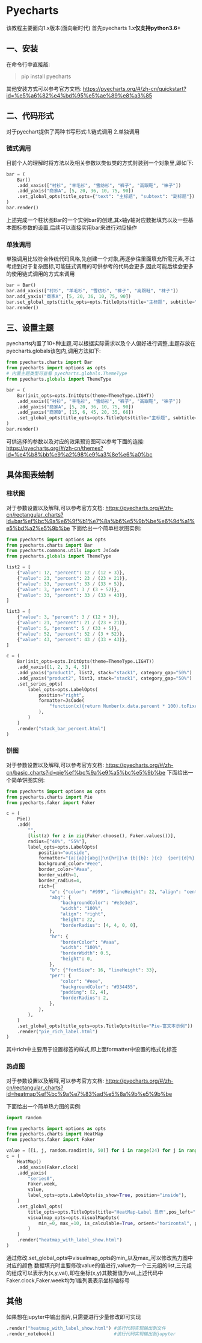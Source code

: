 # Pyecharts 
该教程主要面向1.x版本(面向新时代)
首先pyecharts 1.x**仅支持python3.6+**
## 一、安装
在命令行中直接敲:
> pip install pyecharts 

其他安装方式可以参考官方文档:
https://pyecharts.org/#/zh-cn/quickstart?id=%e5%a6%82%e4%bd%95%e5%ae%89%e8%a3%85

## 二、代码形式
对于pyechart提供了两种书写形式:1.链式调用 2.单独调用
### 链式调用
目前个人的理解时将方法以及相关参数以类似类的方式封装到一个对象里,即如下:
```python
bar = (
    Bar()
    .add_xaxis(["衬衫", "羊毛衫", "雪纺衫", "裤子", "高跟鞋", "袜子"])
    .add_yaxis("商家A", [5, 20, 36, 10, 75, 90])
    .set_global_opts(title_opts={"text": "主标题", "subtext": "副标题"})
)
bar.render()
```
上述完成一个柱状图Bar的一个实例bar的创建,其x轴y轴对应数据填充以及一些基本图标参数的设置,后续可以直接实用bar来进行对应操作

### 单独调用
单独调用比较符合传统代码风格,先创建一个对象,再逐步往里面填充所需元素,不过考虑到对于复杂图标,可能链式调用的可供参考的代码会更多,因此可能后续会更多的使用链式调用的方式来调用
```python
bar = Bar()
bar.add_xaxis(["衬衫", "羊毛衫", "雪纺衫", "裤子", "高跟鞋", "袜子"])
bar.add_yaxis("商家A", [5, 20, 36, 10, 75, 90])
bar.set_global_opts(title_opts=opts.TitleOpts(title="主标题", subtitle="副标题"))
bar.render()
```

## 三、设置主题
pyecharts内置了10+种主题,可以根据实际需求以及个人偏好进行调整,主题存放在pyecharts.globals该包内,调用方法如下:
```python
from pyecharts.charts import Bar
from pyecharts import options as opts
# 内置主题类型可查看 pyecharts.globals.ThemeType
from pyecharts.globals import ThemeType

bar = (
    Bar(init_opts=opts.InitOpts(theme=ThemeType.LIGHT))
    .add_xaxis(["衬衫", "羊毛衫", "雪纺衫", "裤子", "高跟鞋", "袜子"])
    .add_yaxis("商家A", [5, 20, 36, 10, 75, 90])
    .add_yaxis("商家B", [15, 6, 45, 20, 35, 66])
    .set_global_opts(title_opts=opts.TitleOpts(title="主标题", subtitle="副标题"))
)
bar.render()
```
可供选择的参数以及对应的效果预览图可以参考下面的连接:
https://pyecharts.org/#/zh-cn/themes?id=%e4%b8%bb%e9%a2%98%e9%a3%8e%e6%a0%bc

## 具体图表绘制
### 柱状图
对于参数设置以及解释,可以参考官方文档:
https://pyecharts.org/#/zh-cn/rectangular_charts?id=bar%ef%bc%9a%e6%9f%b1%e7%8a%b6%e5%9b%be%e6%9d%a1%e5%bd%a2%e5%9b%be
下面给出一个简单柱状图实例:
```python
from pyecharts import options as opts
from pyecharts.charts import Bar
from pyecharts.commons.utils import JsCode
from pyecharts.globals import ThemeType

list2 = [
    {"value": 12, "percent": 12 / (12 + 3)},
    {"value": 23, "percent": 23 / (23 + 21)},
    {"value": 33, "percent": 33 / (33 + 5)},
    {"value": 3, "percent": 3 / (3 + 52)},
    {"value": 33, "percent": 33 / (33 + 43)},
]

list3 = [
    {"value": 3, "percent": 3 / (12 + 3)},
    {"value": 21, "percent": 21 / (23 + 21)},
    {"value": 5, "percent": 5 / (33 + 5)},
    {"value": 52, "percent": 52 / (3 + 52)},
    {"value": 43, "percent": 43 / (33 + 43)},
]

c = (
    Bar(init_opts=opts.InitOpts(theme=ThemeType.LIGHT))
    .add_xaxis([1, 2, 3, 4, 5])
    .add_yaxis("product1", list2, stack="stack1", category_gap="50%")
    .add_yaxis("product2", list3, stack="stack1", category_gap="50%")
    .set_series_opts(
        label_opts=opts.LabelOpts(
            position="right",
            formatter=JsCode(
                "function(x){return Number(x.data.percent * 100).toFixed() + '%';}"
            ),
        )
    )
    .render("stack_bar_percent.html")
)
```
### 饼图
对于参数设置以及解释,可以参考官方文档:
https://pyecharts.org/#/zh-cn/basic_charts?id=pie%ef%bc%9a%e9%a5%bc%e5%9b%be
下面给出一个简单饼图实例:
```python
from pyecharts import options as opts
from pyecharts.charts import Pie
from pyecharts.faker import Faker

c = (
    Pie()
    .add(
        "",
        [list(z) for z in zip(Faker.choose(), Faker.values())],
        radius=["40%", "55%"],
        label_opts=opts.LabelOpts(
            position="outside",
            formatter="{a|{a}}{abg|}\n{hr|}\n {b|{b}: }{c}  {per|{d}%}  ",
            background_color="#eee",
            border_color="#aaa",
            border_width=1,
            border_radius=4,
            rich={
                "a": {"color": "#999", "lineHeight": 22, "align": "center"},
                "abg": {
                    "backgroundColor": "#e3e3e3",
                    "width": "100%",
                    "align": "right",
                    "height": 22,
                    "borderRadius": [4, 4, 0, 0],
                },
                "hr": {
                    "borderColor": "#aaa",
                    "width": "100%",
                    "borderWidth": 0.5,
                    "height": 0,
                },
                "b": {"fontSize": 16, "lineHeight": 33},
                "per": {
                    "color": "#eee",
                    "backgroundColor": "#334455",
                    "padding": [2, 4],
                    "borderRadius": 2,
                },
            },
        ),
    )
    .set_global_opts(title_opts=opts.TitleOpts(title="Pie-富文本示例"))
    .render("pie_rich_label.html")
)
```
其中rich中主要用于设置标签的样式,即上面formatter中设置的格式化标签
### 热点图
对于参数设置以及解释,可以参考官方文档:
https://pyecharts.org/#/zh-cn/rectangular_charts?id=heatmap%ef%bc%9a%e7%83%ad%e5%8a%9b%e5%9b%be

下面给出一个简单热力图的实例:
```python
import random

from pyecharts import options as opts
from pyecharts.charts import HeatMap
from pyecharts.faker import Faker

value = [[i, j, random.randint(0, 50)] for i in range(24) for j in range(7)]
c = (
    HeatMap()
    .add_xaxis(Faker.clock)
    .add_yaxis(
        "series0",
        Faker.week,
        value,
        label_opts=opts.LabelOpts(is_show=True, position="inside"),
    )
    .set_global_opts(
        title_opts=opts.TitleOpts(title="HeatMap-Label 显示",pos_left="center"),
        visualmap_opts=opts.VisualMapOpts(
            min_=0, max_=10, is_calculable=True, orient="horizontal", pos_left="center"
        )
    )
    .render("heatmap_with_label_show.html")
)
```
通过修改.set_global_opts中visualmap_opts的min_以及max_可以修改热力图中对应的颜色
数据填充时主要修改value的值进行,value为一个三元组的list,三元组的组成可以表示为(x,y,val),即在坐标(x,y)其数据值为val,上述代码中Faker.clock,Faker.week均为1维列表表示坐标轴标号


## 其他
如果想在jupyter中输出图片,只需要进行少量修改即可实现
```python
.render("heatmap_with_label_show.html") #该行代码实现输出到文件
.render_notebook()                      #该行代码实现输出到jupyter
```
